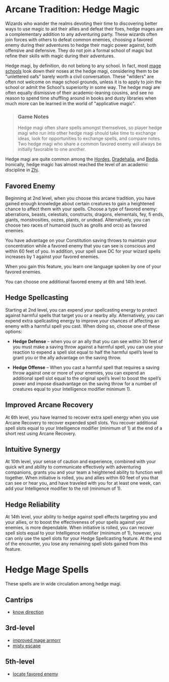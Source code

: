 # Arcane Tradition: Hedge Magic
Wizards who wander the realms devoting their time to discovering better ways to use magic to aid their allies and defeat their foes, hedge mages are a complementary addition to any adventuring party. These wizards often join forces with others to defeat common enemies, choosing a favored enemy during their adventures to hedge their magic power against, both offensive and defensive. They do not join a formal school of magic but refine their skills with magic during their adventures.

Hedge magi, by definition, do not belong to any school. In fact, most [mage schools](../../Organizations/MageSchools/index.md) look down their noses at the hedge magi, considering them to be "unlettered oafs" barely worth a civil conversation. These "wilders" are often not welcome on mage school grounds, unless it is to apply to join the school or admit the School's superiority in some way. The hedge magi are often equally dismissive of their academic-leaning cousins, and see no reason to spend time shuffling around in books and dusty libraries when much more can be learned in the world of "applicative magic".

> ### Game Notes
> Hedge magi often share spells amongst themselves, so player hedge magi who run into other hedge magi should take time to exchange ideas, look for opportunities to exchange spells, and compare notes. Two hedge magi who share a common favored enemy will always be initially favorable to one another.

Hedge magi are quite common among the [Hordes](../../Races/Hordes.md), [Dradehalia](../../Nations/Dradehalia.md), and [Bedia](../../Nations/Bedia.md). Ironically, hedge magic has almost reached the level of an academic discipline in [Zhi](../../Nations/Zhi.md).

## Favored Enemy
Beginning at 2nd level, when you choose this arcane tradition, you have gained enough knowledge about certain creatures to gain a heightened chance to affect them with your spells. Choose a type of favored enemy: aberrations, beasts, celestials, constructs, dragons, elementals, fey, fi ends, giants, monstrosities, oozes, plants, or undead. Alternatively, you can choose two races of humanoid (such as gnolls and orcs) as favored enemies.

You have advantage on your Constitution saving throws to maintain your concentration while a favored enemy that you can see is conscious and within 60 feet of you. In addition, your spell save DC for your wizard spells increases by 1 against your favored enemies.

When you gain this feature, you learn one language spoken by one of your favored enemies. 

You can choose one additional favored enemy at 6th and 14th level.

## Hedge Spellcasting
Starting at 2nd level, you can expend your spellcasting energy to protect against harmful spells that target you or a nearby ally. Alternatively, you can expend extra spellcasting energy to improve your chances of affecting an enemy with a harmful spell you cast. When doing so, choose one of these options:

* **Hedge Defense** – when you or an ally that you can see within 30 feet of you must make a saving throw against a harmful spell, you can use your reaction to expend a spell slot equal to half the harmful spell’s level to grant you or the ally advantage on the saving throw.

* **Hedge Offense** – When you cast a harmful spell that requires a saving throw against one or more of your enemies, you can expend an additional spell slot equal to the original spell’s level to boost the spell’s power and impose disadvantage on the saving throw for a number of creatures equal to your Intelligence modifier minimum 1).

## Improved Arcane Recovery
At 6th level, you have learned to recover extra spell energy when you use Arcane Recovery to recover expended spell slots. You recover additional spell slots equal to your Intelligence modifier (minimum of 1) at the end of a short rest using Arcane Recovery.

## Intuitive Synergy
At 10th level, your sense of caution and experience, combined with your quick wit and ability to communicate effectively with adventuring companions, grants you and your team a heightened ability to function well together. When initiative is rolled, you and allies within 60 feet of you that can see or hear you, and have traveled with you for at least one week, can add your Intelligence modifier to the roll (minimum of 1).

## Hedge Reliability
At 14th level, your ability to hedge against spell effects targeting you and your allies, or to boost the effectiveness of your spells against your enemies, is more dependable. When initiative is rolled, you can recover spell slots equal to your Intelligence modifier (minimum of 1), however, you can only use the spell slots for your Hedge Spellcasting feature. At the end of the encounter, you lose any remaining spell slots gained from this feature.

# Hedge Mage Spells
These spells are in wide circulation among hedge magi.

## Cantrips
* [know direction](../../Magic/Spells/know-direction.md)

## 3rd-level
* [improved mage armorr](../../Magic/Spells/improved-mage-armor.md)
* [misty escape](../../Magic/Spells/misty-escape.md)

## 5th-level
* [locate favored enemy](../../Magic/Spells/locate-favored-enemy.md)

